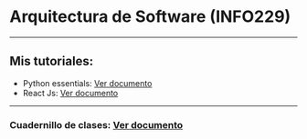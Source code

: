 # Arquitectura de Software (INFO229)
---
## Mis tutoriales:
- Python essentials: [Ver documento](tutorials/python/python-essentials.ipynb)
- React Js: [Ver documento](tutorials/reactjs)

---
### Cuadernillo de clases: [Ver documento](docs/cuadernillo.pdf)
